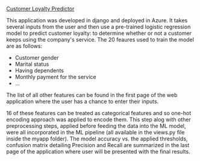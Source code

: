 <a href="http://customer-loyalty-predictor.azurewebsites.net/" target="_blank" rel="noopener">Customer Loyalty Predictor</a>


This application was developed in django and deployed in Azure. It takes several inputs from the user and then use a pre-trained logistic regression model to predict customer loyalty: to determine whether or not a customer keeps using the company's service. The 20 feaures used to train the model are as follows:

+ Customer gender
+ Marital status
+ Having dependents 
+ Monthly payment for the service 
+ ... 


The list of all other features can be found in the first page of the web application where the user has a chance to enter their inputs. 

16 of these features can be treated as categorical features and so one-hot encoding approach was applied to encode them. This step alog with other preprocessing steps, applied before feeding the data into the ML model, were all incorporated in the ML pipeline (all available in the views.py file inside the myapp folder). The model accuracy vs. the applied thresholds, confusion matrix detailing Precision and Recall are summarized in the last page of the application where user will be presented with the final results.